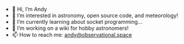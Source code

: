 - 👋 Hi, I’m Andy
- 💞️ I’m interested in astronomy, open source code, and meteorology!
- 🌱 I’m currently learning about socket programming...
- 👀 I’m working on a wiki for hobby astronomers!
- 📫 How to reach me: andy@observational.space

<!---
finderskuipers/finderskuipers is a ✨ special ✨ repository because its `README.md` (this file) appears on your GitHub profile.
You can click the Preview link to take a look at your changes.
--->
